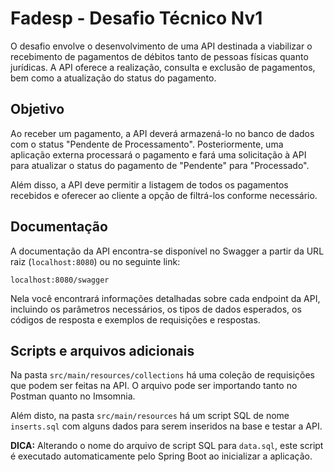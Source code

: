 # Fadesp - Desafio Técnico Nv1

O desafio envolve o desenvolvimento de uma API destinada a viabilizar o recebimento de pagamentos de débitos tanto de pessoas físicas quanto jurídicas. A API oferece a realização, consulta e exclusão de pagamentos, bem como a atualização do status do pagamento.

## Objetivo

Ao receber um pagamento, a API deverá armazená-lo no banco de dados com o status "Pendente de Processamento". Posteriormente, uma aplicação externa processará o pagamento e fará uma solicitação à API para atualizar o status do pagamento de "Pendente" para "Processado".

Além disso, a API deve permitir a listagem de todos os pagamentos recebidos e oferecer ao cliente a opção de filtrá-los conforme necessário.

## Documentação

A documentação da API encontra-se disponível no Swagger a partir da URL raiz (```localhost:8080```) ou no seguinte link:

```
localhost:8080/swagger
```
Nela você encontrará informações detalhadas sobre cada endpoint da API, incluindo os parâmetros necessários, os tipos de dados esperados, os códigos de resposta e exemplos de requisições e respostas.

## Scripts e arquivos adicionais

Na pasta ```src/main/resources/collections``` há uma coleção de requisições que podem ser feitas na API. O arquivo pode ser importando tanto no Postman quanto no Imsomnia.

Além disto, na pasta ```src/main/resources``` há um script SQL de nome ```inserts.sql``` com alguns dados para serem inseridos na base e testar a API.

**DICA:** Alterando o nome do arquivo de script SQL para ```data.sql```, este script é executado automaticamente pelo Spring Boot ao inicializar a aplicação.




